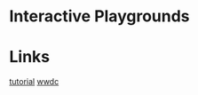 # Interactive Playgrounds

# Links

[tutorial](https://developer.apple.com/swift/blog/?id=35)
[wwdc](https://developer.apple.com/wwdc22/swift-student-challenge/)

